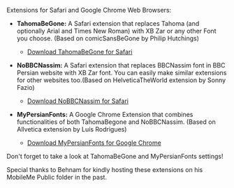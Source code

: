 Extensions for Safari and Google Chrome Web Browsers:

* **TahomaBeGone:** A Safari extension that replaces Tahoma (and optionally Arial and Times New Roman) with XB Zar or any other Font you choose. (Based on comicSansBeGone by Philip Hutchings)
    * [Download TahomaBeGone for Safari](https://github.com/openmac/extensions/blob/master/TahomaBeGone.safariextz?raw=true "Download TahomaBeGone for Safari")

* **NoBBCNassim:** A Safari extension that replaces BBCNassim font in BBC Persian website with XB Zar font. You can easily make similar extensions for other websites too.(Based on HelveticaTheWorld extension by Sonny Fazio)
    * [Download NoBBCNassim for Safari](https://github.com/openmac/extensions/blob/master/NoBBCNassim.safariextz?raw=true "Download NoBBCNassim for Safari")

* **MyPersianFonts:** A Google Chrome Extension that combines functionalities of both TahomaBegone and NoBBCNassim. (Based on Allvetica extension by Luís Rodrigues)
    * [Download MyPersianFonts for Google Chrome](https://github.com/openmac/extensions/blob/master/NoBBCNassim.safariextz?raw=true "Download MyPersianFonts for Safari")

Don't forget to take a look at TahomaBeGone and MyPersianFonts settings!

Special thanks to Behnam for kindly hosting these extensions on his MobileMe Public folder in the past.